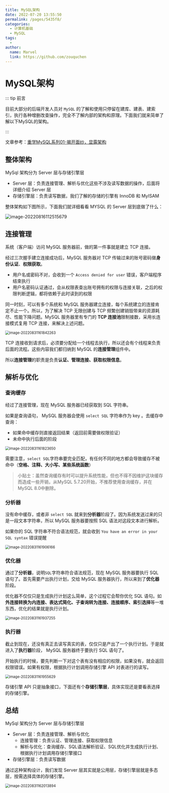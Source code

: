 ```yaml
---
title: MySQL架构
date: 2022-07-20 13:55:50
permalink: /pages/5435f8/
categories:
  - 计算机基础
  - MySQL
tags:
  - 
author: 
  name: Marvel
  link: https://github.com/zouquchen
---
```

# MySQL架构

::: tip 前言

目前大部分的后端开发人员对 `MySQL` 的了解和使用只停留在建库、建表、建索引，执行各种增删改查操作，完全不了解内部的架构和原理。下面我们就来简单了解以下MySQL的架构。

:::

<!-- more -->

文章参考：[重学MySQL系列01-揭开面纱，显露架构](https://mp.weixin.qq.com/s/R-1km7r0z3oWfwYQV8iiqA)

## 整体架构

MySql 架构分为 Server 层与存储引擎层

- Server 层：负责连接管理、解析与优化这些不涉及读写数据的操作，后面将详细介绍 Server 层
- 存储引擎层：负责读写数据，我们了解的存储的引擎有 InnoDB 和 MyISAM

整体架构如下图所示，下面我们就详细看看 MYSQL 的 Server 层到底做了什么：

![image-20220816112515679](https://raw.githubusercontent.com/zouquchen/Images/main/imgs2022/MySQL-strcuture1.png)

## 连接管理

系统（客户端）访问 MySQL 服务器前，做的第一件事就是建立 TCP 连接。

经过三次握手建立连接成功后，MySQL 服务器对 TCP 传输过来的账号密码做**身份认证**、**权限获取**。

- 用户名或密码不对，会收到一个 `Access denied for user` 错误，客户端程序结束执行
- 用户名密码认证通过，会从权限表查出账号拥有的权限与连接关联，之后的权限判断逻辑，都将依赖于此时读到的权限

同一时刻，可以有多个系统和 MySQL 服务器建立连接，每个系统建立的连接肯定不止一个。所以，为了解决 TCP 无限创建与 TCP 频繁创建销毁带来的资源耗尽、性能下降问题。MySQL 服务器里有专门的 **TCP 连接池**限制接数，采用长连接模式复用 TCP 连接，来解决上述问题。

<img src="https://raw.githubusercontent.com/zouquchen/Images/main/imgs2022/mysql-architecture1.png" alt="image-20220831161842263" style="zoom:80%;" />

TCP 连接收到请求后，必须要分配给一个线程去执行，所以还会有个线程来负责后面的流程。这些内容我们都归纳到 MySQL 的**连接管理**组件中。

所以**连接管理**的职责是负责**认证、管理连接、获取权限信息**。

## 解析与优化

### 查询缓存

经过了连接管理，现在 MySQL 服务器已经获取到 SQL 字符串。

如果是查询语句， MySQL 服务器会使用 `select SQL` 字符串作为 key 。去缓存中查询：

- 如果命中缓存则直接返回结果（返回前需要做权限验证）
- 未命中执行后面的阶段

<img src="https://raw.githubusercontent.com/zouquchen/Images/main/imgs2022/mysql-architecture2.png" alt="image-20220831161823650" style="zoom:80%;" />

需要注意，`select SQL`字符串要完全匹配，有任何不同的地方都会导致缓存不被命中（**空格、注释、大小写、某些系统函数**）

> 小贴士：虽然查询缓存有时可以提升系统性能，但也不得不因维护这块缓存而造成一些开销，从MySQL 5.7.20开始，不推荐使用查询缓存，并在MySQL 8.0中删除。

### 分析器

没有命中缓存，或者非 `select SQL` 就来到**分析器**阶段了。因为系统发送过来的只是一段文本字符串，所以 MySQL 服务器要按照 SQL 语法对这段文本进行解析。

如果你的 SQL 字符串不符合语法规范，就会收到  `You have an error in your SQL syntax`  错误提醒

<img src="https://raw.githubusercontent.com/zouquchen/Images/main/imgs2022/mysql-architecture3.png" alt="image-20220831161906166" style="zoom:80%;" />

### 优化器

通过了**分析器**，说明`SQL`字符串符合语法规范，现在 MySQL 服务器要执行 SQL 语句了。首先需要产出执行计划，交给 MySQL 服务器执行，所以来到了**优化器**阶段。

优化器不仅仅只是生成执行计划这么简单，这个过程它会帮你优化 SQL 语句。如**外连接转换为内连接、表达式简化、子查询转为连接、连接顺序、索引选择**等一堆东西，优化的结果就是执行计划。

<img src="https://raw.githubusercontent.com/zouquchen/Images/main/imgs2022/mysql-architecture4.png" alt="image-20220831161937255" style="zoom:80%;" />

### 执行器

截止到现在，还没有真正去读写真实的表，仅仅只是产出了一个执行计划。于是就进入了**执行器**阶段， MySQL 服务器终于要执行 SQL 语句了。

开始执行的时候，要先判断一下对这个表有没有相应的权限，如果没有，就会返回权限错误。如果有权限，根据执行计划调用存储引擎 API 对表进行的读写。

<img src="https://raw.githubusercontent.com/zouquchen/Images/main/imgs2022/mysql-architecture5.png" alt="image-20220831161955629" style="zoom:80%;" />

存储引擎 API 只是抽象接口，下面还有个**存储引擎层**，具体实现还是要看表选择的存储引擎。

## 总结

MySql 架构分为 Server 层与存储引擎层

- Server 层：负责连接管理、解析与优化
  - 连接管理：负责认证、管理连接、获取权限信息
  - 解析与优化：查询缓存、SQL语法解析验证、SQL优化并生成执行计划、根据执行计划调用存储引擎接口
- 存储引擎层：负责读写数据

通过这种架构设计，我们发现 Server 层其实就是公用层，存储引擎层就是多态层，按需选择具体的存储引擎。

<img src="https://raw.githubusercontent.com/zouquchen/Images/main/imgs2022/mysql-architecture6.png" alt="image-20220831162013894" style="zoom:80%;" />

